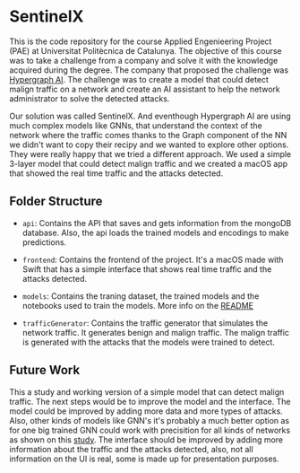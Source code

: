 # SentinelX

This is the code repository for the course Applied Engenieering Project (PAE) at Universitat Politècnica de Catalunya. The objective of this course was to take a challenge from a company and solve it with the knowledge acquired during the degree. The company that proposed the challenge was [Hypergraph AI](https://hypergraphai.tech/). The challenge was to create a model that could detect malign traffic on a network and create an AI assistant to help the network administrator to solve the detected attacks. 

Our solution was called SentinelX. And eventhough Hypergraph AI are using much complex models like GNNs, that understand the context of the network where the traffic comes thanks to the Graph component of the NN we didn't want to copy their recipy and we wanted to explore other options. They were really happy that we tried a different approach. We used a simple 3-layer model that could detect malign traffic and we created a macOS app that showed the real time traffic and the attacks detected.


## Folder Structure 

- `api`: Contains the API that saves and gets information from the mongoDB database. Also, the api loads the trained models and encodings to make predictions.

- `frontend`: Contains the frontend of the project. It's a macOS made with Swift that has a simple interface that shows real time traffic and the attacks detected.

- `models`: Contains the traning dataset, the trained models and the notebooks used to train the models. More info on the [README](https://github.com/nicollorens12/SentinelX/tree/main/models) 

- `trafficGenerator`: Contains the traffic generator that simulates the network traffic. It generates benign and malign traffic. The malign traffic is generated with the attacks that the models were trained to detect.

## Future Work

This a study and working version of a simple model that can detect malign traffic. The next steps would be to improve the model and the interface. The model could be improved by adding more data and more types of attacks. Also, other kinds of models like GNN's it's probably a much better option as for one big trained GNN could work with precisition for all kinds of networks as shown on this [study](https://upcommons.upc.edu/handle/2117/417495). The interface should be improved by adding more information about the traffic and the attacks detected, also, not all information on the UI is real, some is made up for presentation purposes.

